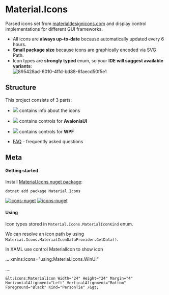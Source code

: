 [icons-nuget]: https://www.nuget.org/packages/Material.Icons/
[wpf-nuget]: https://www.nuget.org/packages/Material.Icons.WPF/
[avalonia-nuget]: https://www.nuget.org/packages/Material.Icons.Avalonia/
[UNO/WinUi3-nuget]: https://www.nuget.org/packages/Material.Icons.UNO/


# Material.Icons
Parsed icons set from [materialdesignicons.com](https://materialdesignicons.com/) and display control implementations for different GUI frameworks.  
- All icons are **always up-to-date** because automatically updated every 6 hours.
- **Small package size** because icons are graphically encoded via SVG Path.
- Icon types are **strongly typed** enum, so your **IDE will suggest available variants**:  
![895428ad-6010-4ffd-bd88-61aecd50f5e1](https://user-images.githubusercontent.com/29896317/213889827-ca4f7673-115a-433e-9fde-305d55d36772.gif)

## Structure
This project consists of 3 parts:
- [![](https://img.shields.io/nuget/dt/Material.Icons?label=Material.Icons&style=flat-square)](#meta) contains info about the icons
- [![](https://img.shields.io/nuget/dt/Material.Icons.Avalonia?color=blue&label=Material.Icons.Avalonia&style=flat-square)](#avalonia) contains controls for **AvaloniaUI**
- [![](https://img.shields.io/nuget/dt/Material.Icons.WPF?color=blue&label=Material.Icons.WPF&style=flat-square)](#wpf) contains controls for **WPF**


- [FAQ](#faq) - frequently asked questions


## Meta
#### Getting started
Install [Material.Icons nuget package](https://www.nuget.org/packages/Material.Icons/):
```shell
dotnet add package Material.Icons
```
[![icons-nuget](https://img.shields.io/nuget/v/Material.Icons?label=Material.Icons&style=flat-square)][icons-nuget]
[![icons-nuget](https://img.shields.io/nuget/dt/Material.Icons?color=blue&label=Downloads&style=flat-square)][icons-nuget]

#### Using
Icon types stored in `Material.Icons.MaterialIconKind` enum.  

We can resolve an icon path by using `Material.Icons.MaterialIconDataProvider.GetData()`.  

In XAML use control MaterialIcon to show icon

...
    xmlns:icons="using:Material.Icons.WinUI"

....

    &lt;icons:MaterialIcon Width="24" Height="24" Margin="4" HorizontalAlignment="Left" VerticalAlignment="Bottom" Foreground="Black" Kind="PersonTie" /&gt;

